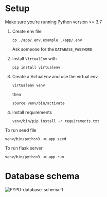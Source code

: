 # Setup

Make sure you're running Python version >= 3.7

1. Create env file

   ```
   cp ./app/.env.example ./app/.env
   ```

   Ask someone for the `DATABASE_PASSWORD`

2. Install `VirtualEnv` with

   ```
   pip install virtualenv
   ```

3. Create a VirtualEnv and use the virtual env

   ```
   virtualenv venv
   ```

   then

   ```
   source venv/bin/activate
   ```

4. Install requirements

   ```
   venv/bin/pip install -r requirements.txt
   ```

To run seed file

```
venv/bin/python3 -m app.seed
```

To run flask server

```
venv/bin/python3 -m app.run
```

# Database schema

![FYPD-database-schema-1](https://user-images.githubusercontent.com/34842935/148301721-68144e48-1a5a-49b1-bf59-7742554e82f6.png)
